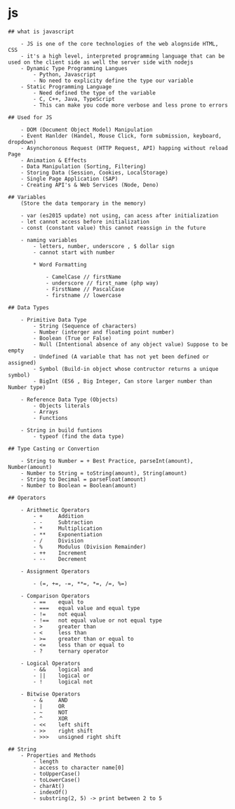 # js

    ## what is javascript

        - JS is one of the core technologies of the web alognside HTML, CSS
        - it's a high level, interpreted programming language that can be used on the client side as well the server side with nodejs
        - Dynamic Type Programming Langues
            - Python, Javascript
            - No need to explicity define the type our variable
        - Static Programming Language
            - Need defined the type of the variable
            - C, C++, Java, TypeScript
            - This can make you code more verbose and less prone to errors

    ## Used for JS

        - DOM (Document Object Model) Manipulation
        - Event Hanlder (Handel, Mouse Click, form submission, keyboard, dropdown)
        - Asynchoronous Request (HTTP Request, API) happing without reload Page
        - Animation & Effects
        - Data Manipulation (Sorting, Filtering)
        - Storing Data (Session, Cookies, LocalStorage)
        - Single Page Application (SAP)
        - Creating API's & Web Services (Node, Deno)

    ## Variables
        (Store the data temporary in the memory)

        - var (es2015 update) not using, can acess after initialization
        - let cannot access before initialization
        - const (constant value) this cannot reassign in the future

        - naming variables
            - letters, number, underscore , $ dollar sign
            - cannot start with number

            * Word Formatting

                - CamelCase // firstName
                - underscore // first_name (php way)
                - FirstName // PascalCase
                - firstname // lowercase

    ## Data Types

        - Primitive Data Type
            - String (Sequence of characters)
            - Number (interger and floating point number)
            - Boolean (True or False)
            - Null (Intentional absence of any object value) Suppose to be empty
            - Undefined (A variable that has not yet been defined or assigned)
            - Symbol (Build-in object whose contructor returns a unique symbol)
            - BigInt (ES6 , Big Integer, Can store larger number than Number type)

        - Reference Data Type (Objects)
            - Objects literals
            - Arrays
            - Functions

        - String in build funtions
            - typeof (find the data type)

    ## Type Casting or Convertion

        - String to Number = + Best Practice, parseInt(amount), Number(amount)
        - Number to String = toString(amount), String(amount)
        - String to Decimal = parseFloat(amount)
        - Number to Boolean = Boolean(amount)

    ## Operators

        - Arithmetic Operators
            - +	    Addition
            - -	    Subtraction
            - *	    Multiplication
            - **    Exponentiation
            - /	    Division
            - %	    Modulus (Division Remainder)
            - ++    Increment
            - --    Decrement

        - Assignment Operators

            - (=, +=, -=, **=, *=, /=, %=)

        - Comparison Operators
            - ==    equal to
            - ===   equal value and equal type
            - !=    not equal
            - !==   not equal value or not equal type
            - >	    greater than
            - <	    less than
            - >=	greater than or equal to
            - <=	less than or equal to
            - ?	    ternary operator

        - Logical Operators
            - &&	logical and
            - ||	logical or
            - !	    logical not

        - Bitwise Operators
            - &	    AND
            - |	    OR
            - ~	    NOT
            - ^	    XOR
            - <<	left shift
            - >>	right shift
            - >>>	unsigned right shift

    ## String
        - Properties and Methods
            - length
            - access to character name[0]
            - toUpperCase()
            - toLowerCase()
            - charAt()
            - indexOf()
            - substring(2, 5) -> print between 2 to 5
